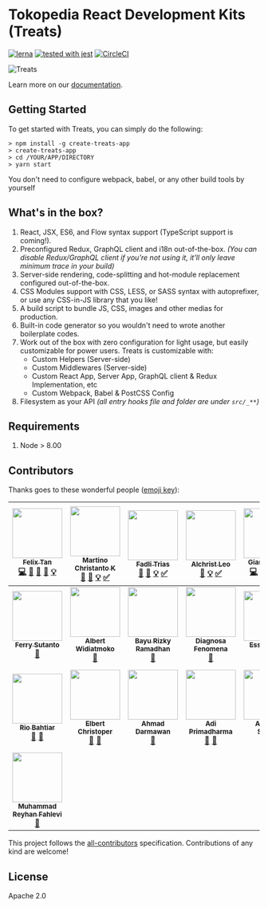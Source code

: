 # Tokopedia React Development Kits (Treats)
[![lerna](https://img.shields.io/badge/maintained%20with-lerna-cc00ff.svg)](https://lernajs.io/)
[![tested with jest](https://img.shields.io/badge/tested_with-jest-99424f.svg)](https://github.com/facebook/jest)
[![CircleCI](https://circleci.com/gh/tokopedia/treats/tree/master.svg?style=svg&circle-token=c731ca16a0ba50297243da9283308a0b1e1ef38c)](https://circleci.com/gh/tokopedia/treats/tree/master)

![Treats](./docusaurus/images/treats.png)

Learn more on our [documentation][github-treats].

## Getting Started
To get started with Treats, you can simply do the following:

```
> npm install -g create-treats-app
> create-treats-app
> cd /YOUR/APP/DIRECTORY
> yarn start
```

You don't need to configure webpack, babel, or any other build tools by yourself

## What's in the box?
1. React, JSX, ES6, and Flow syntax support (TypeScript support is coming!).
2. Preconfigured Redux, GraphQL client and i18n out-of-the-box. *(You can disable Redux/GraphQL client if you're not using it, it'll only leave minimum trace in your build)*
3. Server-side rendering, code-splitting and hot-module replacement configured out-of-the-box.
4. CSS Modules support with CSS, LESS, or SASS syntax with autoprefixer, or use any CSS-in-JS library that you like!
5. A build script to bundle JS, CSS, images and other medias for production.
6. Built-in code generator so you wouldn't need to wrote another boilerplate codes.
7. Work out of the box with zero configuration for light usage, but easily customizable for power users. Treats is customizable with:
    - Custom Helpers (Server-side)
    - Custom Middlewares (Server-side)
    - Custom React App, Server App, GraphQL client & Redux Implementation, etc
    - Custom Webpack, Babel & PostCSS Config
8. Filesystem as your API *(all entry hooks file and folder are under `src/_**`)*

## Requirements
1. Node > 8.00

## Contributors
Thanks goes to these wonderful people ([emoji key][emojis]):

<!-- ALL-CONTRIBUTORS-LIST:START - Do not remove or modify this section -->
<!-- prettier-ignore -->
| [<img src="https://avatars3.githubusercontent.com/u/6160832" width="100px;"/><br /><sub><b>Felix Tan</b></sub>](https://github.com/regalius)<br />[💻](https://github.com/tokopedia/treats/commits?author=regalius "Code") [📖](https://github.com/tokopedia/treats/commits?author=regalius "Documentation") [💬](#question-regalius "Answering Questions") [👀](#review-regalius "Reviewed Pull Requests") [💡](#example-regalius "Examples") | [<img src="https://avatars.githubusercontent.com/u/16898682?v=3" width="100px;"/><br /><sub><b>Martino Christanto K</b></sub>](https://github.com/martinock)<br />[📖](https://github.com/tokopedia/treats/commits?author=martinock "Documentation") [💬](#question-martinock "Answering Questions") [💡](#example-martinock "Examples") [✅](#tutorial-martinock "Tutorials") | [<img src="https://avatars2.githubusercontent.com/u/416498?v=4" width="100px;"/><br /><sub><b>Fadli Trias</b></sub>](https://github.com/fadlinux)<br />[📖](https://github.com/tokopedia/treats/commits?author=fadlinux "Documentation") [💬](#question-fadlinux "Answering Questions") [💡](#example-fadlinux "Examples") [✅](#tutorial-fadlinux "Tutorials") | [<img src="https://avatars1.githubusercontent.com/u/31308706?v=3" width="100px;"/><br /><sub><b>Alchrist Leo</b></sub>](https://github.com/alchristleo)<br />[📖](https://github.com/tokopedia/treats/commits?author=alchristleo "Documentation") [💡](#example-alchristleo "Examples") [✅](#tutorial-alchristleo "Tutorials") | [<img src="https://avatars0.githubusercontent.com/u/112008" width="100px;"/><br /><sub><b>Gian Giovani</b></sub>](https://github.com/fadlinux)<br />[💻](https://github.com/tokopedia/treats/commits?author=wejick "Code") [🤔](#ideas-wejick "Ideas, Planning, & Feedback") [📖](https://github.com/tokopedia/treats/commits?author=wejick "Documentation") [💡](#example-wejick "Examples") [💬](#question-wejick "Answering Questions") | [<img src="https://avatars2.githubusercontent.com/u/11306368" width="100px;"/><br /><sub><b>Stephanus Tedy</b></sub>](https://github.com/stephanustedy)<br />[💻](https://github.com/tokopedia/treats/commits?author=stephanustedy "Code") [🤔](#ideas-stephanustedy "Ideas, Planning, & Feedback") [👀](#review-stephanustedy "Reviewed Pull Requests") [📖](https://github.com/tokopedia/treats/commits?author=stephanustedy "Documentation") [💬](#question-stephanustedy "Answering Questions") |
| :---: | :---: | :---: | :---: | :---: | :---: |
| [<img src="https://avatars2.githubusercontent.com/u/24540145" width="100px;"/><br /><sub><b>Ferry Sutanto</b></sub>](https://github.com/daecide)<br />[🤔](#ideas-daecide "Ideas, Planning, & Feedback") | [<img src="https://avatars2.githubusercontent.com/u/1622646" width="100px;"/><br /><sub><b>Albert Widiatmoko</b></sub>](https://github.com/albertwidi)<br />[🤔](#ideas-albertwidi "Ideas, Planning, & Feedback") | [<img src="https://avatars3.githubusercontent.com/u/11482819" width="100px;"/><br /><sub><b>Bayu Rizky Ramadhan</b></sub>](https://github.com/codeforpizza)<br />[🤔](#ideas-codeforpizza "Ideas, Planning, & Feedback") | [<img src="https://avatars2.githubusercontent.com/u/30400435" width="100px;"/><br /><sub><b>Diagnosa Fenomena</b></sub>](https://github.com/diagnosa-f)<br />[🤔](#ideas-diagnosa-f "Ideas, Planning, & Feedback") | [<img src="https://avatars3.githubusercontent.com/u/625072" width="100px;"/><br /><sub><b>Essa Jiwa P</b></sub>](https://github.com/essajiwa)<br />[🤔](#ideas-essajiwa "Ideas, Planning, & Feedback") | [<img src="https://avatars1.githubusercontent.com/u/30681410" width="100px;"/><br /><sub><b>Afif Khaidir</b></sub>](https://github.com/afifkhaidir-tkpd)<br />[🐛](https://github.com/tokopedia/treats/issues?q=author%3Aafifkhaidir-tkpd "Bug reports") [🤔](#ideas-afifkhaidir-tkpd "Ideas, Planning, & Feedback") |
| [<img src="https://avatars3.githubusercontent.com/u/2656058" width="100px;"/><br /><sub><b>Rio Bahtiar</b></sub>](https://github.com/riobahtiar)<br />[🐛](https://github.com/tokopedia/treats/issues?q=author%3Ariobahtiar "Bug reports") [🤔](#ideas-riobahtiar "Ideas, Planning, & Feedback") | [<img src="https://avatars3.githubusercontent.com/u/12596467" width="100px;"/><br /><sub><b>Elbert Christoper</b></sub>](https://github.com/elbertcl)<br />[🐛](https://github.com/tokopedia/treats/issues?q=author%3Aelbertcl "Bug reports") [🤔](#ideas-elbertcl "Ideas, Planning, & Feedback") | [<img src="https://avatars2.githubusercontent.com/u/11177589" width="100px;"/><br /><sub><b>Ahmad Darmawan</b></sub>](https://github.com/adarwawan)<br />[🐛](https://github.com/tokopedia/treats/issues?q=author%3Aadarwawan "Bug reports") | [<img src="https://avatars3.githubusercontent.com/u/30250871" width="100px;"/><br /><sub><b>Adi Primadharma</b></sub>](https://github.com/adiprimadharma)<br />[🐛](https://github.com/tokopedia/treats/issues?q=author%3Aadiprimadharma "Bug reports") [🤔](#ideas-adiprimadharma "Ideas, Planning, & Feedback") | [<img src="https://avatars1.githubusercontent.com/u/26212432" width="100px;"/><br /><sub><b>Andhika Setiadi</b></sub>](https://github.com/dikasetiadi)<br />[🐛](https://github.com/tokopedia/treats/issues?q=author%3Adikasetiadi "Bug reports") [🤔](#ideas-dikasetiadi "Ideas, Planning, & Feedback") | [<img src="https://avatars3.githubusercontent.com/u/43945767?v=4" width="100px;"/><br /><sub><b>Miqdad Abdurrahman Fawwaz</b></sub>](https://miqdadfawwaz.com)<br />[📖](https://github.com/tokopedia/treats/commits?author=miqdadfwz "Documentation") |
| [<img src="https://avatars1.githubusercontent.com/u/36393828?v=4" width="100px;"/><br /><sub><b>Muhammad Reyhan Fahlevi</b></sub>](https://github.com/reyhanfahlevi)<br />[🐛](https://github.com/tokopedia/treats/issues?q=author%3Areyhanfahlevi "Bug reports") |
<!-- ALL-CONTRIBUTORS-LIST:END -->

This project follows the [all-contributors](https://github.com/kentcdodds/all-contributors) specification. Contributions of any kind are welcome!

## License
Apache 2.0

[emojis]: https://github.com/kentcdodds/all-contributors#emoji-key
[github-treats]: https://tokopedia.github.io/treats
